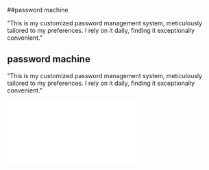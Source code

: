<!--note to self push to github to deploy to github pages -->

##password machine

"This is my customized password management system, meticulously tailored to my preferences. I rely on it daily, finding it exceptionally convenient."

## password machine

"This is my customized password management system, meticulously tailored to my preferences. I rely on it daily, finding it exceptionally convenient."

![Password Machine](PasswordMachine.Img)
